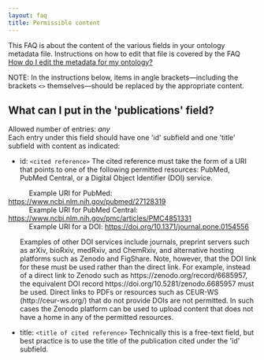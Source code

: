 ```yaml
---
layout: faq
title: Permissible content
---
```


This FAQ is about the content of the various fields in your ontology metadata file. Instructions on how to edit that file is covered by the FAQ <a href="faq/how-do-i-edit-metadata.html">How do I edit the metadata for my ontology?</a>

NOTE: In the instructions below, items in angle brackets&mdash;including the brackets `<>` themselves&mdash;should be replaced by the appropriate content.

## What can I put in the 'publications' field?
Allowed number of entries: *any*<br>
Each entry under this field should have one 'id' subfield and one 'title' subfield with content as indicated:
- id: `<cited reference>` The cited reference must take the form of a URI that points to one of the following permitted resources: PubMed, PubMed Central, or a  Digital Object Identifier (DOI) service.

&emsp;&emsp;&emsp;Example URI for PubMed: https://www.ncbi.nlm.nih.gov/pubmed/27128319<br>
&emsp;&emsp;&emsp;Example URI for PubMed Central: https://www.ncbi.nlm.nih.gov/pmc/articles/PMC4851331<br>
&emsp;&emsp;&emsp;Example URI for a DOI: https://doi.org/10.1371/journal.pone.0154556 

<ul>Examples of other DOI services include journals, preprint servers such as arXiv, bioRxiv, medRxiv, and ChemRxiv, and alternative hosting platforms such as Zenodo and FigShare. Note, however, that the DOI link for these must be used rather than the direct link. For example, instead of a direct link to Zenodo such as https://zenodo.org/record/6685957, the equivalent DOI record https://doi.org/10.5281/zenodo.6685957 must be used. Direct links to PDFs or resources such as CEUR-WS (http://ceur-ws.org/) that do not provide DOIs are not permitted. In such cases the Zenodo platform can be used to upload content that does not have a home in any of the permitted resources.</ul>

- title: `<title of cited reference>` Technically this is a free-text field, but best practice is to use the title of the publication cited under the 'id' subfield.
